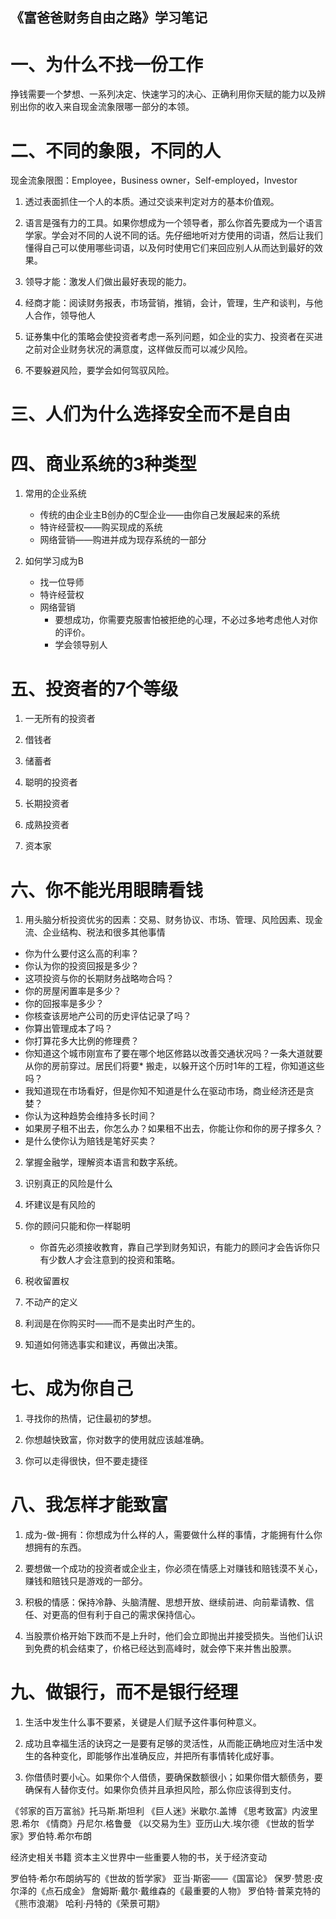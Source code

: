 《富爸爸财务自由之路》学习笔记
--------------------------

# 一、为什么不找一份工作

挣钱需要一个梦想、一系列决定、快速学习的决心、正确利用你天赋的能力以及辨别出你的收入来自现金流象限哪一部分的本领。

# 二、不同的象限，不同的人

现金流象限图：Employee，Business owner，Self-employed，Investor

1. 透过表面抓住一个人的本质。通过交谈来判定对方的基本价值观。

2. 语言是强有力的工具。如果你想成为一个领导者，那么你首先要成为一个语言学家。学会对不同的人说不同的话。先仔细地听对方使用的词语，然后让我们懂得自己可以使用哪些词语，以及何时使用它们来回应别人从而达到最好的效果。

3. 领导才能：激发人们做出最好表现的能力。

4. 经商才能：阅读财务报表，市场营销，推销，会计，管理，生产和谈判，与他人合作，领导他人

5. 证券集中化的策略会使投资者考虑一系列问题，如企业的实力、投资者在买进之前对企业财务状况的满意度，这样做反而可以减少风险。

6. 不要躲避风险，要学会如何驾驭风险。

# 三、人们为什么选择安全而不是自由



# 四、商业系统的3种类型

1. 常用的企业系统

    * 传统的由企业主B创办的C型企业——由你自己发展起来的系统
    * 特许经营权——购买现成的系统
    * 网络营销——购进并成为现存系统的一部分

2. 如何学习成为B

    * 找一位导师
    * 特许经营权
    * 网络营销
        * 要想成功，你需要克服害怕被拒绝的心理，不必过多地考虑他人对你的评价。
        * 学会领导别人 

# 五、投资者的7个等级

1. 一无所有的投资者

2. 借钱者

3. 储蓄者

4. 聪明的投资者

5. 长期投资者

6. 成熟投资者

7. 资本家

# 六、你不能光用眼睛看钱

1. 用头脑分析投资优劣的因素：交易、财务协议、市场、管理、风险因素、现金流、企业结构、税法和很多其他事情

* 你为什么要付这么高的利率？
* 你认为你的投资回报是多少？
* 这项投资与你的长期财务战略吻合吗？
* 你的房屋闲置率是多少？
* 你的回报率是多少？
* 你核查该房地产公司的历史评估记录了吗？
* 你算出管理成本了吗？
* 你打算花多大比例的修理费？
* 你知道这个城市刚宣布了要在哪个地区修路以改善交通状况吗？一条大道就要从你的房前穿过。居民们将要* 搬走，以躲开这个历时1年的工程，你知道这些吗？
* 我知道现在市场看好，但是你知不知道是什么在驱动市场，商业经济还是贪婪？
* 你认为这种趋势会维持多长时间？
* 如果房子租不出去，你怎么办？如果租不出去，你能让你和你的房子撑多久？
* 是什么使你认为赔钱是笔好买卖？

2. 掌握金融学，理解资本语言和数字系统。

3. 识别真正的风险是什么

4. 坏建议是有风险的

5. 你的顾问只能和你一样聪明

    * 你首先必须接收教育，靠自己学到财务知识，有能力的顾问才会告诉你只有少数人才会注意到的投资和策略。

6. 税收留置权

7. 不动产的定义

8. 利润是在你购买时——而不是卖出时产生的。

9. 知道如何筛选事实和建议，再做出决策。

# 七、成为你自己

1. 寻找你的热情，记住最初的梦想。

2. 你想越快致富，你对数字的使用就应该越准确。

3. 你可以走得很快，但不要走捷径

# 八、我怎样才能致富

1. 成为-做-拥有：你想成为什么样的人，需要做什么样的事情，才能拥有什么你想拥有的东西。

2. 要想做一个成功的投资者或企业主，你必须在情感上对赚钱和赔钱漠不关心，赚钱和赔钱只是游戏的一部分。

3. 积极的情感：保持冷静、头脑清醒、思想开放、继续前进、向前辈请教、信任、对更高的但有利于自己的需求保持信心。

4. 当股票价格开始下跌而不是上升时，他们会立即抛出并接受损失。当他们认识到免费的机会结束了，价格已经达到高峰时，就会停下来并售出股票。

# 九、做银行，而不是银行经理

1. 生活中发生什么事不要紧，关键是人们赋予这件事何种意义。

2. 成功且幸福生活的诀窍之一是要有足够的灵活性，从而能正确地应对生活中发生的各种变化，即能够作出准确反应，并把所有事情转化成好事。

3. 你借债时要小心。如果你个人借债，要确保数额很小；如果你借大额债务，要确保有人替你支付。如果你负债并且承担风险，那么你应该得到支付。
















《邻家的百万富翁》托马斯.斯坦利
《巨人迷》米歇尔.盖博
《思考致富》内波里恩.希尔
《情商》丹尼尔.格鲁曼
《以交易为生》亚历山大.埃尔德
《世故的哲学家》罗伯特.希尔布朗

经济史相关书籍
资本主义世界中一些重要人物的书，关于经济变动

罗伯特·希尔布朗纳写的《世故的哲学家》
亚当·斯密——《国富论》
保罗·赞恩·皮尔泽的《点石成金》
詹姆斯·戴尔·戴维森的《最重要的人物》
罗伯特·普莱克特的《熊市浪潮》
哈利·丹特的《荣景可期》



